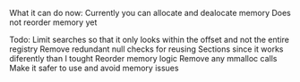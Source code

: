 What it can do now:
Currently you can allocate and dealocate memory
Does not reorder memory yet

Todo:
Limit searches so that it only looks within the offset and not the entire registry
Remove redundant null checks for reusing Sections since it works diferently than I tought
Reorder memory logic
Remove any mmalloc calls
Make it safer to use and avoid memory issues
